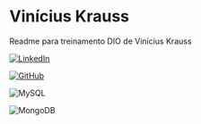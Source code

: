 # Vinícius Krauss

Readme para treinamento DIO de Vinícius Krauss

[![LinkedIn](https://img.shields.io/badge/LinkedIn-0077B5?style=for-the-badge&logo=linkedin&logoColor=white)](https://www.linkedin.com/in/vin%C3%ADcius-krauss-8416b4173/) 

[![GitHub](https://img.shields.io/badge/GitHub-100000?style=for-the-badge&logo=github&logoColor=white)](https://github.com/vinikrauss)

![MySQL](https://img.shields.io/badge/MySQL-00000F?style=for-the-badge&logo=mysql&logoColor=white)


![MongoDB](https://img.shields.io/badge/MongoDB-%234ea94b.svg?style=for-the-badge&logo=mongodb&logoColor=white)